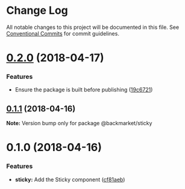 # Change Log

All notable changes to this project will be documented in this file.
See [Conventional Commits](https://conventionalcommits.org) for commit guidelines.

<a name="0.2.0"></a>
# [0.2.0](https://github.com/antoinerey/kalliste-next/compare/@backmarket/sticky@0.1.1...@backmarket/sticky@0.2.0) (2018-04-17)


### Features

* Ensure the package is built before publishing ([19c6721](https://github.com/antoinerey/kalliste-next/commit/19c6721))




<a name="0.1.1"></a>
## [0.1.1](https://github.com/antoinerey/kalliste-next/compare/@backmarket/sticky@0.1.0...@backmarket/sticky@0.1.1) (2018-04-16)




**Note:** Version bump only for package @backmarket/sticky

<a name="0.1.0"></a>
# 0.1.0 (2018-04-16)


### Features

* **sticky:** Add the Sticky component ([cf81aeb](https://github.com/antoinerey/kalliste-next/commit/cf81aeb))
